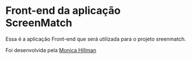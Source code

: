 # Front-end da aplicação ScreenMatch

Essa é a aplicação Front-end que será utilizada para o projeto sreenmatch.

Foi desenvolvida pela [Monica Hillman](https://cursos.alura.com.br/user/monicahillman)
